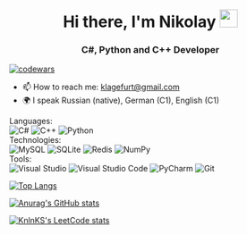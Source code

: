 <h1 align="center">Hi there, I'm Nikolay</a> 
<img src="https://github.com/blackcater/blackcater/raw/main/images/Hi.gif" height="32"/></h1>
<h3 align="center">C#, Python and C++ Developer</h3>

<!--![image_banner](https://github.com/Klagefurt/klagefurt/assets/124679271/00bd5809-bb57-48d8-aecd-fb9767fff422)-->


<!--[![codewars](https://www.codewars.com/users/Nick_1987/badges/large)](https://www.codewars.com/users/username)-->
[![codewars](https://www.codewars.com/users/Nick_1987/badges/small)](https://www.codewars.com/users/username)

- 📫 How to reach me: klagefurt@gmail.com
- 🌍 I speak Russian (native), German (C1), English (C1)

Languages: 
<br>
![C#](https://img.shields.io/badge/c%23-%23239120.svg?style=for-the-badge&logo=csharp&logoColor=white)
![C++](https://img.shields.io/badge/c++-%2300599C.svg?style=for-the-badge&logo=c%2B%2B&logoColor=white)
![Python](https://img.shields.io/badge/python-3670A0?style=for-the-badge&logo=python&logoColor=ffdd54) 
<br>
Technologies: 
<br>
![MySQL](https://img.shields.io/badge/mysql-4479A1.svg?style=for-the-badge&logo=mysql&logoColor=white)
![SQLite](https://img.shields.io/badge/sqlite-%2307405e.svg?style=for-the-badge&logo=sqlite&logoColor=white)
![Redis](https://img.shields.io/badge/redis-%23DD0031.svg?style=for-the-badge&logo=redis&logoColor=white)
![NumPy](https://img.shields.io/badge/numpy-%23013243.svg?style=for-the-badge&logo=numpy&logoColor=white) 
<br>
Tools: 
<br>
![Visual Studio](https://img.shields.io/badge/Visual%20Studio-5C2D91.svg?style=for-the-badge&logo=visual-studio&logoColor=white)
![Visual Studio Code](https://img.shields.io/badge/Visual%20Studio%20Code-0078d7.svg?style=for-the-badge&logo=visual-studio-code&logoColor=white)
![PyCharm](https://img.shields.io/badge/pycharm-143?style=for-the-badge&logo=pycharm&logoColor=black&color=black&labelColor=green)
![Git](https://img.shields.io/badge/git-%23F05033.svg?style=for-the-badge&logo=git&logoColor=white) 
<br>



<!--![](https://leetcard.jacoblin.cool/leetcode?site=cn)-->

[![Top Langs](https://github-readme-stats.vercel.app/api/top-langs/?username=anuraghazra&layout=compact)](https://github.com/anuraghazra/github-readme-stats)

[![Anurag's GitHub stats](https://github-readme-stats.vercel.app/api?username=anuraghazra)](https://github.com/anuraghazra/github-readme-stats)

<!--[![KnlnKS's LeetCode stats](https://leetcode-stats-six.vercel.app/api?username=klagefurt&theme=dark)](https://github.com/KnlnKS/leetcode-stats)-->

[![KnlnKS's LeetCode stats](https://leetcode-stats-six.vercel.app/api?username=klagefurt&theme=dark)](https://github.com/KnlnKS/leetcode-stats)


<!--
**Klagefurt/klagefurt** is a ✨ _special_ ✨ repository because its `README.md` (this file) appears on your GitHub profile.

Here are some ideas to get you started:

- 🔭 I’m currently working on ...
- 🌱 I’m currently learning ...
- 👯 I’m looking to collaborate on ...
- 🤔 I’m looking for help with ...
- 💬 Ask me about ...
- 📫 How to reach me: ...
- 😄 Pronouns: ...
- ⚡ Fun fact: ...
-->
